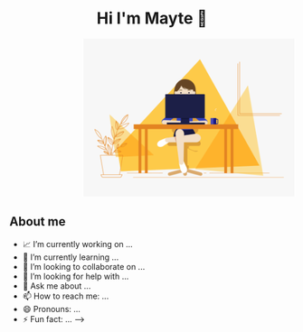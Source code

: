 <div align="center">
  
<h1 align="center"> Hi I'm Mayte 👋
</div>
<p align="right">
  <img alt="GIF" src="https://raw.githubusercontent.com/MayteLlerena/MayteLlerena/main/girl.gif?raw=true" height="280" />
</p>





## About me

- 📈 I’m currently working on ...
- 🌱 I’m currently learning ...
- 👯 I’m looking to collaborate on ...
- 🤔 I’m looking for help with ...
- 💬 Ask me about ...
- 📫 How to reach me: ...
- 😄 Pronouns: ...
- ⚡ Fun fact: ...
-->
